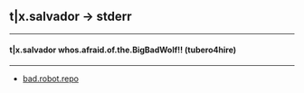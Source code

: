 ## t|x.salvador -> stderr
--------------------------------------------------
#### t|x.salvador whos.afraid.of.the.BigBadWolf!! (tubero4hire)
--------------------------------------------------

- [bad.robot.repo](https://github.com/tixsalvador/pixyTrex)
